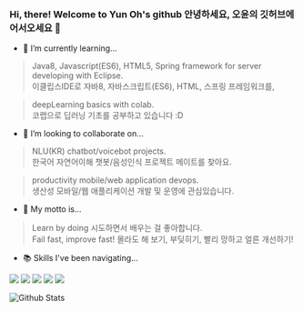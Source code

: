 ### Hi, there! Welcome to Yun Oh's github 안녕하세요, 오윤의 깃허브에 어서오세요 👋

<!--
**fkvl0327/fkvl0327** is a ✨ _special_ ✨ repository because its `README.md` (this file) appears on your GitHub profile.-->

- 🌱 I’m currently learning...
> Java8, Javascript(ES6), HTML5, Spring framework for server developing with Eclipse.  
> 이클립스IDE로 자바8, 자바스크립트(ES6), HTML, 스프링 프레임워크를,

> deepLearning basics with colab.  
> 코랩으로 딥러닝 기초를 공부하고 있습니다 :D


- 👯 I’m looking to collaborate on...  
> NLU(KR) chatbot/voicebot projects.  
> 한국어 자연어이해 챗봇/음성인식 프로젝트 메이트를 찾아요.  

> productivity mobile/web application devops.  
> 생산성 모바일/웹 애플리케이션 개발 및 운영에 관심있습니다.  


- 🌈 My motto is... 
> Learn by doing 시도하면서 배우는 걸 좋아합니다.  
> Fail fast, improve fast! 몰라도 해 보기, 부딪히기, 빨리 망하고 얼른 개선하기!


- 📚 Skills I've been navigating...  
  
<img src="https://img.shields.io/badge/JAVA-BLUE?style=for-the-badge"> <img src="https://img.shields.io/badge/PYTHON-BLUE?style=for-the-badge"> <img src="https://img.shields.io/badge/JAVASCRIPT-BLUE?style=for-the-badge"> <img src="https://img.shields.io/badge/ORACLE-BLUE?style=for-the-badge"> <img src="https://img.shields.io/badge/MariaDB-BLUE?style=for-the-badge">

![Github Stats](https://github-readme-stats.vercel.app/api?username=fkvl0327&show_icons=true&theme=dracula)

<!--[![solved.ac tier](http://mazassumnida.wtf/api/generate_badge?boj=fkvl0327)](https://solved.ac/fkvl0327)
![Github Stats](https://github-readme-stats.vercel.app/api/top-langs/?username=fkvl0327&langs_count=8) -->

